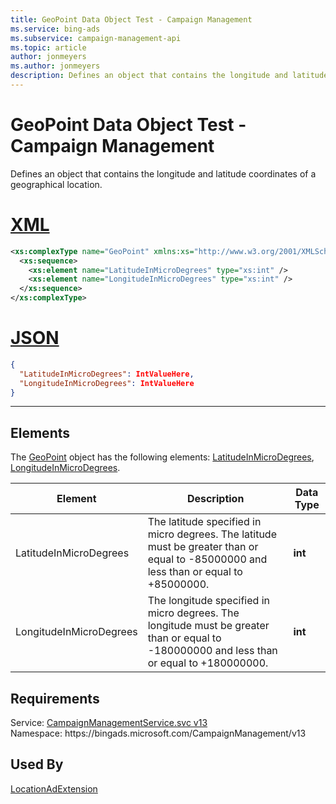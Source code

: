 ```yaml
---
title: GeoPoint Data Object Test - Campaign Management
ms.service: bing-ads
ms.subservice: campaign-management-api
ms.topic: article
author: jonmeyers
ms.author: jonmeyers
description: Defines an object that contains the longitude and latitude coordinates of a geographical location.(test)
---
```

# GeoPoint Data Object Test - Campaign Management
Defines an object that contains the longitude and latitude coordinates of a geographical location.

# [XML](#tab/xml)

```xml
<xs:complexType name="GeoPoint" xmlns:xs="http://www.w3.org/2001/XMLSchema">
  <xs:sequence>
    <xs:element name="LatitudeInMicroDegrees" type="xs:int" />
    <xs:element name="LongitudeInMicroDegrees" type="xs:int" />
  </xs:sequence>
</xs:complexType>
```

# [JSON](#tab/json)

```json
{
  "LatitudeInMicroDegrees": IntValueHere,
  "LongitudeInMicroDegrees": IntValueHere
}
```

-----

## <a name="elements"></a>Elements

The [GeoPoint](geopoint.md) object has the following elements: [LatitudeInMicroDegrees](#latitudeinmicrodegrees), [LongitudeInMicroDegrees](#longitudeinmicrodegrees).

|Element|Description|Data Type|
|-----------|---------------|-------------|
|<a name="latitudeinmicrodegrees"></a>LatitudeInMicroDegrees|The latitude specified in micro degrees. The latitude must be greater than or equal to -85000000 and less than or equal to +85000000.|**int**|
|<a name="longitudeinmicrodegrees"></a>LongitudeInMicroDegrees|The longitude specified in micro degrees. The longitude must be greater than or equal to -180000000 and less than or equal to +180000000.|**int**|

## Requirements
Service: [CampaignManagementService.svc v13](https://campaign.api.bingads.microsoft.com/Api/Advertiser/CampaignManagement/v13/CampaignManagementService.svc)  
Namespace: https\://bingads.microsoft.com/CampaignManagement/v13  

## Used By
[LocationAdExtension](locationadextension.md)  
